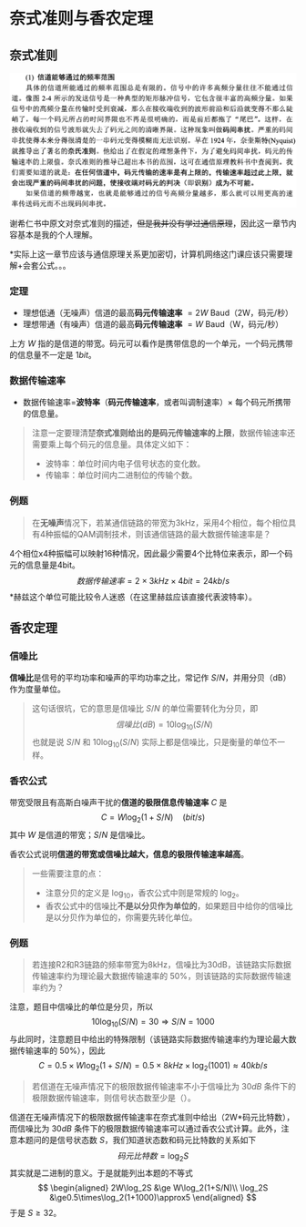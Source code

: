 # 奈式准则与香农定理

## 奈式准则

<img src="pics/xxr-textbook1.png" alt="xxr-textbook1" style="zoom:50%;" />

谢希仁书中原文对奈式准则的描述，~~但是我并没有学过通信原理~~，因此这一章节内容基本是我的个人理解。

*实际上这一章节应该与通信原理关系更加密切，计算机网络这门课应该只需要理解+会套公式。。。

### 定理

- 理想低通（无噪声）信道的最高**码元传输速率** $=2W\ \text{Baud}$（2W，码元/秒）
- 理想带通（有噪声）信道的最高**码元传输速率** $=W\ \text{Baud}$（W，码元/秒）

上方 $W$ 指的是信道的带宽。码元可以看作是携带信息的一个单元，一个码元携带的信息量不一定是 $1bit$。

### 数据传输速率

- 数据传输速率=**波特率**（**码元传输速率**，或者叫调制速率）$\times$ 每个码元所携带的信息量。

> 注意一定要理清楚**奈式准则给出的是码元传输速率的上限**，数据传输速率还需要乘上每个码元的信息量。具体定义如下：
>
> - 波特率：单位时间内电子信号状态的变化数。
> - 传输率：单位时间内二进制位的传输个数。

### 例题

> 在**无噪声**情况下，若某通信链路的带宽为3kHz，采用4个相位，每个相位具有4种振幅的QAM调制技术，则该通信链路的最大数据传输速率是？

4个相位x4种振幅可以映射16种情况，因此最少需要4个比特位来表示，即一个码元的信息量是4bit。
$$
数据传输速率=2\times 3kHz\times 4bit = 24kb/s
$$
*赫兹这个单位可能比较令人迷惑（在这里赫兹应该直接代表波特率）。



## 香农定理

### 信噪比

**信噪比**是信号的平均功率和噪声的平均功率之比，常记作 $S/N$，并用分贝（dB）作为度量单位。

> 这句话很坑，它的意思是信噪比 $S/N$ 的单位需要转化为分贝，即
> $$
> 信噪比(dB)=10\log_{10}(S/N)
> $$
> 也就是说 $S/N$ 和 $10\log_{10}(S/N)$ 实际上都是信噪比，只是衡量的单位不一样。

### 香农公式

带宽受限且有高斯白噪声干扰的**信道的极限信息传输速率** $C$ 是
$$
C=W\log_2(1+S/N)\quad (bit/s)
$$
其中 $W$ 是信道的带宽；$S/N$ 是信噪比。

香农公式说明**信道的带宽或信噪比越大，信息的极限传输速率越高**。

> 一些需要注意的点：
>
> - 注意分贝的定义是 $\log_{10}$，香农公式中则是常规的 $\log_2$。
> - 香农公式中的信噪比**不是以分贝作为单位的**，如果题目中给你的信噪比是以分贝作为单位的，你需要先转化单位。

### 例题

> 若连接R2和R3链路的频率带宽为8kHz，信噪比为30dB，该链路实际数据传输速率约为理论最大数据传输速率的 $50\%$，则该链路的实际数据传输速率约为？

注意，题目中信噪比的单位是分贝，所以
$$
10\log_{10}(S/N)=30\Rightarrow S/N = 1000
$$
与此同时，注意题目中给出的特殊限制（该链路实际数据传输速率约为理论最大数据传输速率的 $50\%$），因此
$$
C=0.5\times W\log_2(1+S/N)=0.5\times 8kHz\times \log_2(1001)\approx40kb/s
$$


> 若信道在无噪声情况下的极限数据传输速率不小于信噪比为 $30dB$ 条件下的极限数据传输速率，则信号状态数至少是（）。

信道在无噪声情况下的极限数据传输速率在奈式准则中给出（2W*码元比特数），而信噪比为 $30dB$ 条件下的极限数据传输速率可以通过香农公式计算。此外，注意本题问的是信号状态数 $S$，我们知道状态数和码元比特数的关系如下
$$
码元比特数=\log_2S
$$
其实就是二进制的意义。于是就能列出本题的不等式
$$
\begin{aligned}
2W\log_2S &\ge W\log_2(1+S/N)\\
\log_2S &\ge0.5\times\log_2(1+1000)\approx5
\end{aligned}
$$
于是 $S\ge 32$。